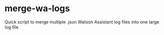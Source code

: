 # merge-wa-logs
Quick script to merge multiple .json Watson Assistant log files into one large log file
